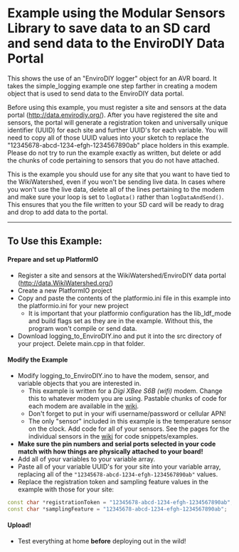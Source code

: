 # Example using the Modular Sensors Library to save data to an SD card and send data to the EnviroDIY Data Portal

This shows the use of an "EnviroDIY logger" object for an AVR board.  It takes the simple_logging example one step farther in creating a modem object that is used to send data to the EnviroDIY data portal.

Before using this example, you must register a site and sensors at the data portal (http://data.envirodiy.org/).  After you have registered the site and sensors, the portal will generate a registration token and universally unique identifier (UUID) for each site and further UUID's for each variable.  You will need to copy all of those UUID values into your sketch to replace the "12345678-abcd-1234-efgh-1234567890ab" place holders in this example.  Please do not try to run the example exactly as written, but delete or add the chunks of code pertaining to sensors that you do not have attached.

This is the example you should use for any site that you want to have tied to the WikiWatershed, even if you won't be sending live data.  In cases where you won't use the live data, delete all of the lines pertaining to the modem and make sure your loop is set to ```logData()``` rather than ```logDataAndSend()```.  This ensures that you the file written to your SD card will be ready to drag and drop to add data to the portal.

_______

## To Use this Example:

#### Prepare and set up PlatformIO
- Register a site and sensors at the WikiWatershed/EnviroDIY data portal (http://data.WikiWatershed.org/)
- Create a new PlatformIO project
- Copy and paste the contents of the platformio.ini file in this example into the platformio.ini for your new project
    - It is important that your platformio configuration has the lib_ldf_mode and build flags set as they are in the example.  Without this, the program won't compile or send data.
- Download logging_to_EnviroDIY.ino and put it into the src directory of your project.  Delete main.cpp in that folder.

#### Modify the Example
- Modify logging_to_EnviroDIY.ino to have the modem, sensor, and variable objects that you are interested in.
    - This example is written for a _Digi XBee S6B (wifi)_ modem.  Change this to whatever modem you are using.  Pastable chunks of code for each modem are available in the [wiki](https://github.com/EnviroDIY/ModularSensors/wiki/Home).
    - Don't forget to put in your wifi username/password or cellular APN!
    - The only "sensor" included in this example is the temperature sensor on the clock.  Add code for all of your sensors.  See the pages for the individual sensors in the [wiki](https://github.com/EnviroDIY/ModularSensors/wiki/Home) for code snippets/examples.
- **Make sure the pin numbers and serial ports selected in your code match with how things are physically attached to your board!**
- Add all of your variables to your variable array.
- Paste all of your variable UUID's for your site into your variable array, replacing all of the ```"12345678-abcd-1234-efgh-1234567890ab"``` values.
- Replace the registration token and sampling feature values in the example with those for your site:

```cpp
const char *registrationToken = "12345678-abcd-1234-efgh-1234567890ab";   // Device registration token
const char *samplingFeature = "12345678-abcd-1234-efgh-1234567890ab";     // Sampling feature UUID
```

#### Upload!
- Test everything at home **before** deploying out in the wild!
